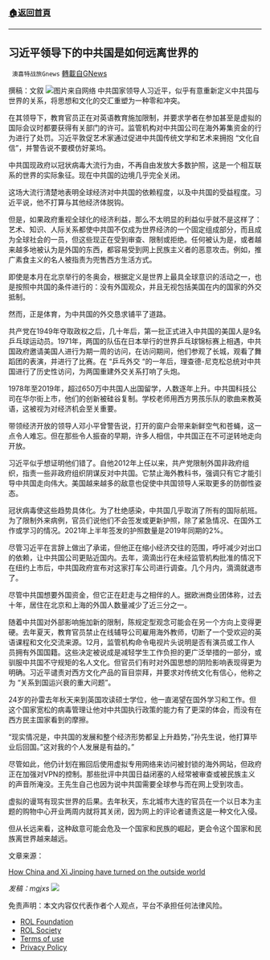 ###  [:house:返回首頁](https://github.com/ourhimalayas/txt)
---


## 习近平领导下的中共国是如何远离世界的
` 澳喜特战旅Gnews` [轉載自GNews](https://gnews.org/zh-hans/2063105/)

撰稿：文叙
![](https://assets.gnews.org/wp-content/uploads/2022/02/251-2.png)图片来自网络
中共国家领导人习近平，似乎有意重新定义中共国与世界的关系，将思想和文化的交汇重塑为一种零和冲突。

在其领导下，教育官员正在对英语教育施加限制，并要求学者在参加甚至是虚拟的国际会议时都要获得有关部门的许可。监管机构对中共国公司在海外筹集资金的行为进行了处罚。习近平敦促艺术家通过促进中共国传统文学和艺术来拥抱 “文化自信”，并警告说不要模仿好莱坞。

中共国现政府以冠状病毒大流行为由，不再自由发放大多数护照，这是一个相互联系的世界的实际象征。现在中共国的边境几乎完全关闭。

这场大流行清楚地表明全球经济对中共国的依赖程度，以及中共国的受益程度。习近平说，他不打算与其他经济体脱钩。

但是，如果政府重视全球化的经济利益，那么不太明显的利益似乎就不是这样了：艺术、知识、人际关系都使中共国不仅成为世界经济的一个固定组成部分，而且成为全球社会的一员，但这些现正在受到审查、限制或拒绝。任何被认为是，或者越来越多地被认为是外国的东西，都容易受到网上民族主义者的恶意攻击。例如，推广素食主义的名人被指责为兜售西方生活方式。

即使是本月在北京举行的冬奥会，根据定义是世界上最具全球意识的活动之一，也是按照中共国的条件进行的：没有外国观众，并且无视包括美国在内的国家的外交抵制。

然而，正是体育，为中共国的外交恳求铺平了道路。

共产党在1949年夺取政权之后，几十年后，第一批正式进入中共国的美国人是9名乒乓球运动员。1971年，两国的队伍在日本举行的世界乒乓球锦标赛上相遇，中共国政府邀请美国人进行为期一周的访问，在访问期间，他们参观了长城，观看了舞蹈团的表演，并进行了比赛。在 “乒乓外交 “的一年后，理查德-尼克松总统对中共国进行了历史性访问，为两国重建外交关系打响了头炮。

1978年至2019年，超过650万中共国人出国留学，人数逐年上升。中共国科技公司在华尔街上市，他们的创新被硅谷复制。学校老师用西方男孩乐队的歌曲来教英语，这被视为对经济机会至关重要。

带领经济开放的领导人邓小平曾警告说，打开的窗户会带来新鲜空气和苍蝇，这一点令人难忘。但在那些令人振奋的早期，许多人相信，中共国正在不可逆转地走向开放。

习近平似乎想证明他们错了。自他2012年上任以来，共产党限制外国非政府组织，指责一些非政府组织阴谋反对中共国。它禁止海外教科书，强调只有它才能引导中共国走向伟大。美国越来越多的敌意也促使中共国领导人采取更多的防御性姿态。

冠状病毒使这些趋势具体化。为了杜绝感染，中共国几乎取消了所有的国际航班。为了限制外来病例，官员们说他们不会签发或更新护照，除了紧急情况、在国外工作或学习的情况。2021年上半年签发的护照数量是2019年同期的2%。

尽管习近平在言辞上做出了承诺，但他正在缩小经济交往的范围，呼吁减少对出口的依赖，让中共国公司更贴近国内。去年，滴滴出行在未经监管机构批准的情况下在纽约上市后，中共国政府宣布对这家打车公司进行调查。几个月内，滴滴就退市了。

尽管中共国想要外国资金，但它正在赶走与之相伴的人。据欧洲商业团体称，过去十年，居住在北京和上海的外国人数量减少了近三分之一。

随着中共国对外部影响施加新的限制，陈规定型观念可能会在另一个方向上变得更硬。去年夏天，教育官员禁止在线辅导公司雇用海外教师，切断了一个受欢迎的英语课程和文化交流来源。12月，监管机构命令电视片头说明是否有演员或工作人员拥有外国国籍。这些决定被说成是减轻学生工作负担的更广泛举措的一部分，或驯服中共国不守规矩的名人文化。但官员们有时对外国思想的阴险影响表现得更为明确。习近平谴责对西方文化产品的盲目崇拜，并要求对传统文化有信心，他称之为 “关系到国运兴衰的重大问题”。

24岁的孙雷去年秋天来到英国攻读硕士学位，他一直渴望在国外学习和工作。但这个国家宽松的病毒管理让他对中共国执行政策的能力有了更深的体会，而没有在西方民主国家看到的摩擦。

“现实情况是，中共国的发展和整个经济形势都呈上升趋势，”孙先生说，他打算毕业后回国。”这对我的个人发展是有益的。”

尽管如此，他仍计划在搬回后使用虚拟专用网络来访问被封锁的海外网站，但政府正在加强对VPN的控制。那些批评中共国日益闭塞的人经常被审查或被民族主义的声音所淹没。王先生自己也因为说中共国需要全球参与而在网上受到攻击。

虚拟的谩骂有现实世界的后果。去年秋天，东北城市大连的官员在一个以日本为主题的购物中心开业两周内就将其关闭，因为网上的评论者谴责这是一种文化入侵。

但从长远来看，这种敌意可能会危及一个国家和民族的崛起，更会令这个国家和民族离世界越来越远。

文章来源：

[How China and Xi Jinping have turned on the outside world](https://www.nytimes.com/2022/02/23/world/asia/china-xi-jinping-world.html)

*发稿：mgjxs*
![](https://assets.gnews.org/wp-content/uploads/2022/02/TUBIAO-X.jpg)
 

免责声明：本文内容仅代表作者个人观点，平台不承担任何法律风险。

- [ROL Foundation](https://rolfoundation.org/)
- [ROL Society](https://rolsociety.org/)
- [Terms of use](https://gnews.org/terms-of-use-3/)
- [Privacy Policy](https://gnews.org/privacy-policy/)
